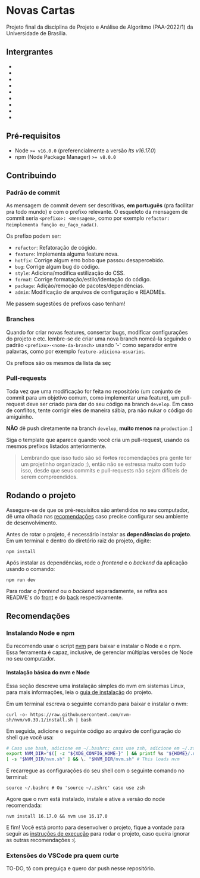 # Novas Cartas

Projeto final da disciplina de Projeto e Análise de Algoritmo (PAA-2022/1) da Universidade de Brasília.

## Intergrantes
-
-
-
-
-
-
-
-
-

## Pré-requisitos
- Node `>= v16.0.0` (preferencialmente a versão *lts v16.17.0*)
- npm (Node Package Manager) `>= v8.0.0`

## Contribuindo

### Padrão de commit

As mensagem de commit devem ser descritivas, **em português** (pra facilitar pra todo mundo) e com o prefixo relevante. O esqueleto da mensagem de commit seria `<prefixo>: <mensagem>`, como por exemplo `refactor: Reimplementa função eu_faço_nada()`.

Os prefixo podem ser:
- `refactor`: Refatoração de cógido.
- `feature`: Implementa alguma feature nova.
- `hotfix`: Corrige algum erro bobo que passou desapercebido.
- `bug`: Corrige algum bug do código.
- `style`: Adiciona/modifica estilização do CSS.
- `format`: Corrige formatação/estilo/identação do código.
- `package`: Adição/remoção de pacotes/dependências.
- `admin`: Modificação de arquivos de configuração e READMEs.

Me passem sugestões de prefixos caso tenham! 

### Branches

Quando for criar novas features, consertar bugs, modificar configurações do projeto e etc. lembre-se de criar uma nova branch nomeá-la seguindo o padrão `<prefixo>-<nome-da-branch>` usando '-' como separador entre palavras, como por exemplo `feature-adiciona-usuarios`.

Os prefixos são os mesmos da lista da seç

### Pull-requests

Toda vez que uma modificação for feita no repositório (um conjunto de commit para um objetivo comum, como implementar uma feature), um pull-request deve ser criado para dar do seu código na branch `develop`. Em caso de conflitos, tente corrigir eles de maneira sábia, pra não nukar o código do amiguinho.

**NÃO** dê push diretamente na branch `develop`, **muito menos** na `production` :) 

Siga o template que aparece quando você cria um pull-request, usando os mesmos prefixos listados anteriormente.

> Lembrando que isso tudo são só ~~fortes~~ recomendações pra gente ter um projetinho organizado ;), então não se estressa muito com tudo isso, desde que seus commits e pull-requests não sejam difíceis de serem compreendidos.

## Rodando o projeto

Assegure-se de que os pré-requisitos são antendidos no seu computador, dê uma olhada nas [recomendações](##recomendações) caso precise configurar seu ambiente de desenvolvimento. 

Antes de rotar o projeto, é necessário instalar as **dependências do projeto**. Em um terminal e dentro do diretório raiz do projeto, digite:

```shell
npm install
```

Após instalar as dependências, rode o *frontend* e o *backend* da aplicação usando o comando:

```shell
npm run dev
```

Para rodar o *frontend* ou o *backend* separadamente, se refira aos README's do [front](frontend/README.md) e do [back](backend/README.md) respectivamente.

## Recomendações

### Instalando **Node** e **npm**

Eu recomendo usar o script [nvm](https://github.com/nvm-sh/nvm) para baixar e instalar o Node e o npm. Essa ferramenta é capaz, inclusive, de gerenciar múltiplas versões de Node no seu computador.

#### Instalação básica do nvm e Node

Essa seção descreve uma instalação simples do nvm em sistemas Linux, para mais informações, leia o [guia de instalação](https://github.com/nvm-sh/nvm#installing-and-updating) do projeto. 

Em um terminal escreva o seguinte comando para baixar e instalar o nvm:

```shell
curl -o- https://raw.githubusercontent.com/nvm-sh/nvm/v0.39.1/install.sh | bash
```

Em seguida, adicione o seguinte código ao arquivo de configuração do shell que você usa:

```bash
# Caso use bash, adicione em ~/.bashrc; caso use zsh, adicione em ~/.zshrc
export NVM_DIR="$([ -z "${XDG_CONFIG_HOME-}" ] && printf %s "${HOME}/.nvm" || printf %s "${XDG_CONFIG_HOME}/nvm")"
[ -s "$NVM_DIR/nvm.sh" ] && \. "$NVM_DIR/nvm.sh" # This loads nvm
```

E recarregue as configurações do seu shell com o seguinte comando no terminal:

```shell
source ~/.bashrc # Ou 'source ~/.zshrc' caso use zsh
```

Agore que o nvm está instalado, instale e ative a versão do node recomendada:

```shell
nvm install 16.17.0 && nvm use 16.17.0
```

E fim! Você está pronto para desenvolver o projeto, fique a vontade para seguir as [instruções de execução](##rodando-o-projeto) para rodar o projeto, caso queira ignorar as outras recomendações :(.

### Extensões do VSCode pra quem curte

TO-DO, tô com preguiça e quero dar push nesse repositório.
